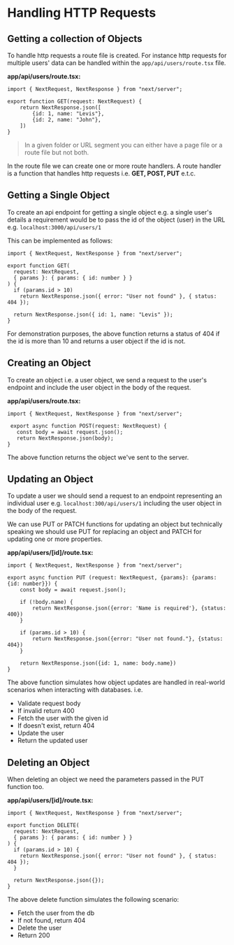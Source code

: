 # Handling HTTP Requests

## Getting a collection of Objects
To handle http requests a route file is created. For instance http requests for multiple users' data can be handled within the `app/api/users/route.tsx` file.

**app/api/users/route.tsx:**

```TSX
import { NextRequest, NextResponse } from "next/server";

export function GET(request: NextRequest) {
    return NextResponse.json([
        {id: 1, name: "Levis"},
        {id: 2, name: "John"},
    ])
}
```

> In a given folder or URL segment you can either have a page file or a route file but not both.

In the route file we can create one or more route handlers. A route handler is a function that handles http requests i.e. **GET, POST, PUT** e.t.c.

## Getting a Single Object

To create an api endpoint for getting a single object e.g. a single user's details a requirement would be to pass the id of the object (user) in the URL e.g. `localhost:3000/api/users/1`

This can be implemented as follows:

```TSX
import { NextRequest, NextResponse } from "next/server";

export function GET(
  request: NextRequest,
  { params }: { params: { id: number } }
) {
  if (params.id > 10)
    return NextResponse.json({ error: "User not found" }, { status: 404 });

  return NextResponse.json({ id: 1, name: "Levis" });
}

```

For demonstration purposes, the above function returns a status of 404 if the id is more than 10 and returns a user object if the id is not.

## Creating an Object

To create an object i.e. a user object, we send a request to the user's endpoint and include the user object in the body of the request.

**app/api/users/route.tsx:**

```TSX
import { NextRequest, NextResponse } from "next/server";
 
 export async function POST(request: NextRequest) {
   const body = await request.json(); 
   return NextResponse.json(body);
}

```

The above function returns the object we've sent to the server.

## Updating an Object

To update a user we should send a request to an endpoint representing an individual user e.g. `localhost:300/api/users/1` including the user object in the body of the request.

We can use PUT or PATCH functions for updating an object but technically speaking we should use PUT for replacing an object and PATCH for updating one or more properties.

**app/api/users/[id]/route.tsx:**

```TSX
import { NextRequest, NextResponse } from "next/server";

export async function PUT (request: NextRequest, {params}: {params: {id: number}}) {
    const body = await request.json();

    if (!body.name) {
        return NextResponse.json({error: 'Name is required'}, {status: 400})
    }

    if (params.id > 10) {
        return NextResponse.json({error: "User not found."}, {status: 404})
    }

    return NextResponse.json({id: 1, name: body.name})
}
```

The above function simulates how object updates are handled in real-world scenarios when interacting with databases. i.e.
- Validate request body
- If invalid return 400
- Fetch the user with the given id
- If doesn't exist, return 404
- Update the user
- Return the updated user

## Deleting an Object

When deleting an object we need the parameters passed in the PUT function too.

**app/api/users/[id]/route.tsx:**

```TSX
import { NextRequest, NextResponse } from "next/server";

export function DELETE(
  request: NextRequest,
  { params }: { params: { id: number } }
) {
  if (params.id > 10) {
    return NextResponse.json({ error: "User not found" }, { status: 404 });
  }

  return NextResponse.json({});
}
```

The above delete function simulates the following scenario:
- Fetch the user from the db
- If not found, return 404
- Delete the user
- Return 200